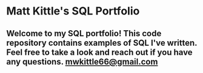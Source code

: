 # Matt Kittle's SQL Portfolio
## Welcome to my SQL portfolio! This code repository contains examples of SQL I've written. Feel free to take a look and reach out if you have any questions. mwkittle66@gmail.com

